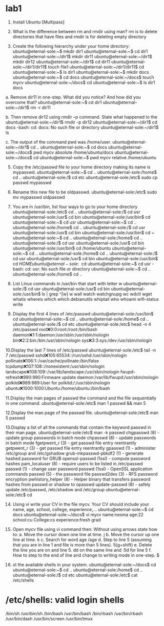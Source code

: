 # lab1
1. Install Ubuntu [Multipass]
   
3. What is the difference between rm and rmdir using man?
rm is to delete directories that have files and rmdir is for deleting empty directory

5. Create the following hierarchy under your home directory:
ubuntu@eternal-sole:~$ mkdir dir1
ubuntu@eternal-sole:~$ cd dir1
ubuntu@eternal-sole:~/dir1$ mkdir dir11
ubuntu@eternal-sole:~/dir1$ mkdir dir12
ubuntu@eternal-sole:~/dir1$  cd dir11
ubuntu@eternal-sole:~/dir1/dir11$ touch file1
ubuntu@eternal-sole:~/dir1/dir11$ cd
ubuntu@eternal-sole:~$ ls
dir1
ubuntu@eternal-sole:~$ mkdir docs
ubuntu@eternal-sole:~$ cd docs
ubuntu@eternal-sole:~/docs$ touch mycv
ubuntu@eternal-sole:~/docs$ cd
ubuntu@eternal-sole:~$ ls
dir1  docs

a. Remove dir11 in one-step. What did you notice? And how did you overcome that?
ubuntu@eternal-sole:~$ cd dir1
ubuntu@eternal-sole:~/dir1$  rm -r dir11

b. Then remove dir12 using rmdir –p command. State what happened to the
ubuntu@eternal-sole:~/dir1$ rmdir -p dir12
ubuntu@eternal-sole:~/dir1$ cd docs
-bash: cd: docs: No such file or directory
ubuntu@eternal-sole:~/dir1$ ls

c. The output of the command pwd was /home/user.
ubuntu@eternal-sole:~/dir1$ cd ..
ubuntu@eternal-sole:~$ cd docs
ubuntu@eternal-sole:~/docs$ pwd mycv
absolute
/home/ubuntu/docs
ubuntu@eternal-sole:~/docs$ cd
ubuntu@eternal-sole:~$ pwd mycv
relative 
/home/ubuntu

5. Copy the /etc/passwd file to your home directory making its name is mypasswd.
ubuntu@eternal-sole:~$  cd ..
ubuntu@eternal-sole:/home$ cd ..
ubuntu@eternal-sole:/$ cd etc
ubuntu@eternal-sole:/etc$ sudo cp passwd mypasswd

6. Rename this new file to be oldpasswd.
ubuntu@eternal-sole:/etc$ sudo mv mypasswd oldpasswd

7. You are in /usr/bin, list four ways to go to your home directory
ubuntu@eternal-sole:/etc$ cd ..
ubuntu@eternal-sole:/$ cd usr
ubuntu@eternal-sole:/usr$ cd bin
ubuntu@eternal-sole:/usr/bin$ cd
ubuntu@eternal-sole:~$ cd usr
ubuntu@eternal-sole:~$ cd ..
ubuntu@eternal-sole:/home$ cd ..
ubuntu@eternal-sole:/$  cd usr
ubuntu@eternal-sole:/usr$ cd bin
ubuntu@eternal-sole:/usr/bin$ cd ~
ubuntu@eternal-sole:~$ cd ..
ubuntu@eternal-sole:/home$ cd ..
ubuntu@eternal-sole:/$ cd usr
ubuntu@eternal-sole:/usr$ cd bin
ubuntu@eternal-sole:/usr/bin$ cd /home/ubuntu
ubuntu@eternal-sole:~$ cd ..
ubuntu@eternal-sole:/home$ cd ..
ubuntu@eternal-sole:/$ cd usr
ubuntu@eternal-sole:/usr$ cd bin
ubuntu@eternal-sole:/usr/bin$ cd $HOME
ubuntu@eternal-sole:~$ cd
ubuntu@eternal-sole:~$ cd usr
-bash: cd: usr: No such file or directory
ubuntu@eternal-sole:~$ cd ..
ubuntu@eternal-sole:/home$ cd ..

8. List Linux commands in /usr/bin that start with letter w
ubuntu@eternal-sole:/$ cd usr
ubuntu@eternal-sole:/usr$ cd bin
ubuntu@eternal-sole:/usr/bin$ ls | grep ^[w]
w
wall
watch
watchgnupg
wc
wdctl
wget
whatis
whereis
which
which.debianutils
whiptail
who
whoami
wifi-status
write

9. Display the first 4 lines of /etc/passwd
ubuntu@eternal-sole:/usr/bin$ cd
ubuntu@eternal-sole:~$ cd ..
ubuntu@eternal-sole:/home$ cd ..
ubuntu@eternal-sole:/$ cd etc
ubuntu@eternal-sole:/etc$ head -n 4 /etc/passwd
root:x:0:0:root:/root:/bin/bash
daemon:x:1:1:daemon:/usr/sbin:/usr/sbin/nologin
bin:x:2:2:bin:/bin:/usr/sbin/nologin
sys:x:3:3:sys:/dev:/usr/sbin/nologin

10.Display the last 7 lines of /etc/passwd
ubuntu@eternal-sole:/etc$ tail -n 7 /etc/passwd
sshd:x:105:65534::/run/sshd:/usr/sbin/nologin
pollinate:x:106:1::/var/cache/pollinate:/bin/false
tcpdump:x:107:108::/nonexistent:/usr/sbin/nologin
landscape:x:108:109::/var/lib/landscape:/usr/sbin/nologin
fwupd-refresh:x:990:990:Firmware update daemon:/var/lib/fwupd:/usr/sbin/nologin
polkitd:x:989:989:User for polkitd:/:/usr/sbin/nologin
ubuntu:x:1000:1000:Ubuntu:/home/ubuntu:/bin/bash

11.Display the man pages of passwd the command and the file sequentially in one command.
ubuntu@eternal-sole:/etc$ man 1 passwd && man 5 

12.Display the man page of the passwd file.
ubuntu@eternal-sole:/etc$ man 5 passwd

13.Display a list of all the commands that contain the keyword passwd in their man page.
ubuntu@eternal-sole:/etc$ man -k passwd
chgpasswd (8)        - update group passwords in batch mode
chpasswd (8)         - update passwords in batch mode
fgetpwent_r (3)      - get passwd file entry reentrantly
getpwent_r (3)       - get passwd file entry reentrantly
gpasswd (1)          - administer /etc/group and /etc/gshadow
grub-mkpasswd-pbkdf2 (1) - generate hashed password for GRUB
openssl-passwd (1ssl) - compute password hashes
pam_localuser (8)    - require users to be listed in /etc/passwd
passwd (1)           - change user password
passwd (1ssl)        - OpenSSL application commands
passwd (5)           - the password file
passwd2des (3)       - RFS password encryption
pwhistory_helper (8) - Helper binary that transfers password hashes from passwd or shadow to opasswd
update-passwd (8)    - safely update /etc/passwd, /etc/shadow and /etc/group
ubuntu@eternal-sole:/etc$ cd

14. Using vi write your CV in the file mycv. Your CV should include your name, age, school,
college, experience,...
ubuntu@eternal-sole:~$ cd docs
ubuntu@eternal-sole:~/docs$ vi mycv
name:nesma
age:22
school:cu
College:cs
experience:fresh grad

15. Open mycv file using vi command then: Without using arrows state how to:
a. Move the cursor down one line at time.
j
b. Move the cursor up one line at time.
k
c. Search for word age
/age
d. Step to line 5 (assuming that you are in line 1 and file is more than 5 lines).
5(g+shift)
e. Delete the line you are on and line 5.
dd on the same line and :5d for line 5
f. How to step to the end of line and change to writing mode in one-step.
$

16. st the available shells in your system.
ubuntu@eternal-sole:~/docs$ cd
ubuntu@eternal-sole:~$ cd ..
ubuntu@eternal-sole:/home$ cd ..
ubuntu@eternal-sole:/$ cd etc
ubuntu@eternal-sole:/etc$ cat /etc/shells
# /etc/shells: valid login shells
/bin/sh
/usr/bin/sh
/bin/bash
/usr/bin/bash
/bin/rbash
/usr/bin/rbash
/usr/bin/dash
/usr/bin/screen
/usr/bin/tmux
